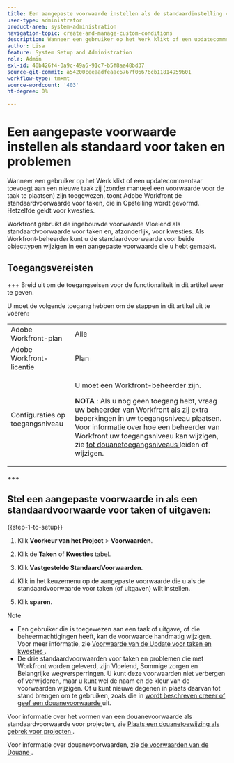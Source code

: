 ```yaml
---
title: Een aangepaste voorwaarde instellen als de standaardinstelling voor taken en problemen
user-type: administrator
product-area: system-administration
navigation-topic: create-and-manage-custom-conditions
description: Wanneer een gebruiker op het Werk klikt of een updatecommentaar toevoegt aan een nieuwe taak zij (zonder manueel een voorwaarde voor de taak te plaatsen) zijn toegewezen, toont Adobe Workfront de standaardvoorwaarde voor taken, die in Opstelling wordt gevormd. Hetzelfde geldt voor kwesties.
author: Lisa
feature: System Setup and Administration
role: Admin
exl-id: 40b426f4-0a9c-49a6-91c7-b5f8aa48bd37
source-git-commit: a54200ceeaadfeaac6767f06676cb11814959601
workflow-type: tm+mt
source-wordcount: '403'
ht-degree: 0%

---
```


# Een aangepaste voorwaarde instellen als standaard voor taken en problemen

Wanneer een gebruiker op het Werk klikt of een updatecommentaar toevoegt aan een nieuwe taak zij (zonder manueel een voorwaarde voor de taak te plaatsen) zijn toegewezen, toont Adobe Workfront de standaardvoorwaarde voor taken, die in Opstelling wordt gevormd. Hetzelfde geldt voor kwesties.

Workfront gebruikt de ingebouwde voorwaarde Vloeiend als standaardvoorwaarde voor taken en, afzonderlijk, voor kwesties. Als Workfront-beheerder kunt u de standaardvoorwaarde voor beide objecttypen wijzigen in een aangepaste voorwaarde die u hebt gemaakt.

## Toegangsvereisten

+++ Breid uit om de toegangseisen voor de functionaliteit in dit artikel weer te geven.

U moet de volgende toegang hebben om de stappen in dit artikel uit te voeren:

<table style="table-layout:auto"> 
 <col> 
 <col> 
 <tbody> 
  <tr> 
   <td role="rowheader">Adobe Workfront-plan</td> 
   <td>Alle</td> 
  </tr> 
  <tr> 
   <td role="rowheader">Adobe Workfront-licentie</td> 
   <td>Plan</td> 
  </tr> 
  <tr> 
   <td role="rowheader">Configuraties op toegangsniveau</td> 
   <td> <p>U moet een Workfront-beheerder zijn.</p> <p><b> NOTA </b>: Als u nog geen toegang hebt, vraag uw beheerder van Workfront als zij extra beperkingen in uw toegangsniveau plaatsen. Voor informatie over hoe een beheerder van Workfront uw toegangsniveau kan wijzigen, zie <a href="../../../administration-and-setup/add-users/configure-and-grant-access/create-modify-access-levels.md" class="MCXref xref"> tot douanetoegangsniveaus </a> leiden of wijzigen.</p> </td> 
  </tr> 
 </tbody> 
</table>

+++

## Stel een aangepaste voorwaarde in als een standaardvoorwaarde voor taken of uitgaven:

{{step-1-to-setup}}

1. Klik **Voorkeur van het Project** > **Voorwaarden**.

1. Klik de **Taken** of **Kwesties** tabel.

1. Klik **Vastgestelde StandaardVoorwaarden**.
1. Klik in het keuzemenu op de aangepaste voorwaarde die u als de standaardvoorwaarde voor taken (of uitgaven) wilt instellen.
1. Klik **sparen**.

>[!NOTE]
>
>* Een gebruiker die is toegewezen aan een taak of uitgave, of die beheermachtigingen heeft, kan de voorwaarde handmatig wijzigen. Voor meer informatie, zie [ Voorwaarde van de Update voor taken en kwesties ](../../../manage-work/projects/updating-work-in-a-project/update-condition-for-tasks-and-issues.md).
>* De drie standaardvoorwaarden voor taken en problemen die met Workfront worden geleverd, zijn Vloeiend, Sommige zorgen en Belangrijke wegversperringen. U kunt deze voorwaarden niet verbergen of verwijderen, maar u kunt wel de naam en de kleur van de voorwaarden wijzigen. Of u kunt nieuwe degenen in plaats daarvan tot stand brengen om te gebruiken, zoals die in [ wordt beschreven creeer of geef een douanevoorwaarde ](../../../administration-and-setup/customize-workfront/create-manage-custom-conditions/create-edit-custom-conditions.md) uit.
>

Voor informatie over het vormen van een douanevoorwaarde als standaardvoorwaarde voor projecten, zie [ Plaats een douanetoewijzing als gebrek voor projecten ](../../../administration-and-setup/customize-workfront/create-manage-custom-conditions/set-custom-condition-default-projects.md).

Voor informatie over douanevoorwaarden, zie [ de voorwaarden van de Douane ](../../../administration-and-setup/customize-workfront/create-manage-custom-conditions/custom-conditions.md).
